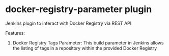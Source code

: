 # docker-registry-parameter plugin
Jenkins plugin to interact with Docker Registry via REST API

Features:

1. Docker Registry Tags Parameter: This build parameter in Jenkins allows the listing of tags in a repository within the provided Docker Registry
